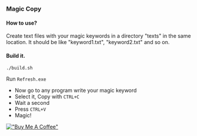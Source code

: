 ### Magic Copy

#### How to use?

Create text files with your magic keywords
in a directory "texts" in the same location.
It should be like "keyword1.txt", "keyword2.txt" and so on.


#### Build it.

```
./build.sh
```

Run `Refresh.exe`

- Now go to any program write your magic keyword
- Select it, Copy with `CTRL+C`
- Wait a second
- Press `CTRL+V`
- Magic!

[!["Buy Me A Coffee"](https://cdn.buymeacoffee.com/buttons/v2/default-yellow.png?w=384&q=75)](https://www.buymeacoffee.com/ohidurbappy)
